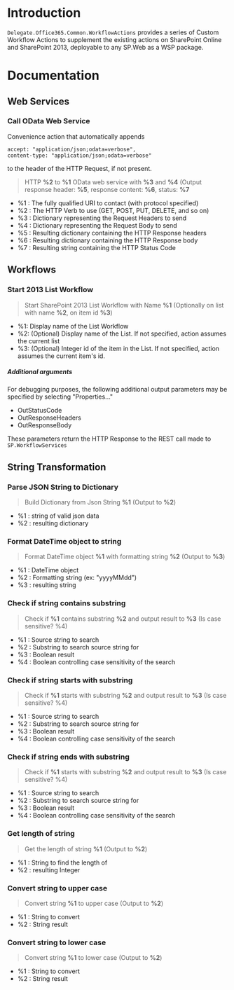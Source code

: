 # Introduction
`Delegate.Office365.Common.WorkflowActions` provides a series of Custom Workflow Actions to supplement the existing actions on SharePoint Online and SharePoint 2013, deployable to any SP.Web as a WSP package.

# Documentation

## Web Services

### Call OData Web Service

Convenience action that automatically appends

```
accept: "application/json;odata=verbose",
content-type: "application/json;odata=verbose"
```

to the header of the HTTP Request, if not present.

>HTTP **%2** to **%1** OData web service with **%3** and **%4** (Output response header: **%5**, response content: **%6**, status: **%7**

* %1 : The fully qualified URI to contact (with protocol specified)
* %2 : The HTTP Verb to use (GET, POST, PUT, DELETE, and so on)
* %3 : Dictionary representing the Request Headers to send
* %4 : Dictionary representing the Request Body to send
* %5 : Resulting dictionary containing the HTTP Response headers
* %6 : Resulting dictionary containing the HTTP Response body
* %7 : Resulting string containing the HTTP Status Code

## Workflows

### Start 2013 List Workflow

>Start SharePoint 2013 List Workflow with Name **%1** (Optionally on list with name **%2**, on item id **%3**)

* %1: Display name of the List Workflow 
* %2: (Optional) Display name of the List. If not specified, action assumes the current list
* %3: (Optional) Integer id of the item in the List. If not specified, action assumes the current item's id.

##### Additional arguments
For debugging purposes, the following additional output parameters may be specified by selecting "Properties..." 

* OutStatusCode
* OutResponseHeaders
* OutResponseBody

These parameters return the HTTP Response to the REST call made to `SP.WorkflowServices`

## String Transformation

### Parse JSON String to Dictionary

>Build Dictionary from Json String **%1** (Output to **%2**)

* %1 : string of valid json data
* %2 : resulting dictionary

### Format DateTime object to string

>Format DateTime object **%1** with formatting string **%2** (Output to **%3**)

* %1 : DateTime object
* %2 : Formatting string (ex: "yyyyMMdd")
* %3 : resulting string

### Check if string contains substring

>Check if **%1** contains substring **%2** and output result to **%3** (Is case sensitive? %4)

* %1 : Source string to search
* %2 : Substring to search source string for
* %3 : Boolean result
* %4 : Boolean controlling case sensitivity of the search

### Check if string starts with substring

>Check if **%1** starts with substring **%2** and output result to **%3** (Is case sensitive? %4)

* %1 : Source string to search
* %2 : Substring to search source string for
* %3 : Boolean result
* %4 : Boolean controlling case sensitivity of the search

### Check if string ends with substring

>Check if **%1** starts with substring **%2** and output result to **%3** (Is case sensitive? %4)

* %1 : Source string to search
* %2 : Substring to search source string for
* %3 : Boolean result
* %4 : Boolean controlling case sensitivity of the search

### Get length of string

> Get the length of string **%1** (Output to **%2**)

* %1 : String to find the length of
* %2 : resulting Integer

### Convert string to upper case

> Convert string **%1** to upper case (Output to **%2**)

* %1 : String to convert
* %2 : String result

### Convert string to lower case

> Convert string **%1** to lower case (Output to **%2**)

* %1 : String to convert
* %2 : String result
